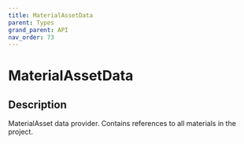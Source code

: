 ```yaml
---
title: MaterialAssetData
parent: Types
grand_parent: API
nav_order: 73
---
```


# MaterialAssetData

## Description

MaterialAsset data provider. Contains references to all materials in the project.
